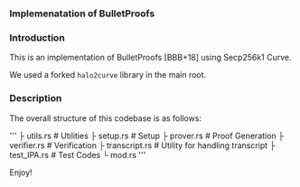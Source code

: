 ### Implemenatation of BulletProofs

### Introduction

This is an implementation of BulletProofs [BBB+18] using Secp256k1 Curve.

We used a forked `halo2curve` library in the main root.

### Description

The overall structure of this codebase is as follows:

'''
├ utils.rs         # Utilities
├ setup.rs         # Setup
├ prover.rs        # Proof Generation
├ verifier.rs      # Verification
├ transcript.rs    # Utility for handling transcript
├ test_IPA.rs      # Test Codes
└ mod.rs
'''

Enjoy!
